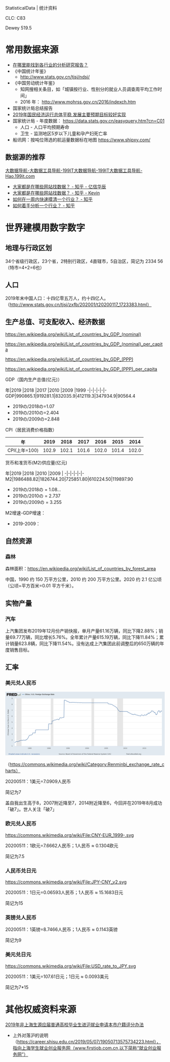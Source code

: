 StatisticalData | 统计资料

CLC: C83

Dewey 519.5

# 常用数据来源

- [在哪里能找到各行业的分析研究报告？](https://www.zhihu.com/question/19766160)
- 《中国统计年鉴》
    - http://www.stats.gov.cn/tjsj/ndsj/
- 《中国劳动统计年鉴》
    - 知网搜相关条目，如「城镇按行业、性别分的就业人员调查周平均工作时间」
    - 2016 年： http://www.mohrss.gov.cn/2016/indexch.htm
- 国家统计局总结报告
- [2019年国民经济运行总体平稳 发展主要预期目标较好实现](http://www.stats.gov.cn/tjsj/zxfb/202001/t20200117_1723383.html)
- 国家统计局 - 年度数据：  https://data.stats.gov.cn/easyquery.htm?cn=C01
    - 人口 - 人口平均预期寿命
    - 卫生 - 监测地区5岁以下儿童和孕产妇死亡率
- 船讯网：按吨位筛选的航运量数据标在地图 https://www.shipxy.com/



## 数据源的推荐

[大数据导航-大数据工具导航-199IT大数据导航-199IT大数据工具导航-Hao.199it.com](https://hao.199it.com/)

- [大家都是在哪些网站找数据？ - 知乎 - 亿信华辰](https://www.zhihu.com/question/27692329/answer/1323609882)
- [大家都是在哪些网站找数据？ - 知乎 - Kevin](https://www.zhihu.com/question/27692329/answer/152901872)
- [如何在一周内快速摸清一个行业？ - 知乎](https://www.zhihu.com/question/21324385)
- [如何着手分析一个行业？ - 知乎](https://www.zhihu.com/question/20219092)

# 世界建模用数字数字

## 地理与行政区划

34个省级行政区，23个省，2特别行政区，4直辖市，5自治区，简记为 2334 56（特市=4+2=6也）

## 人口

2019年末中国人口：十四亿零五万人，约十四亿人。（http://www.stats.gov.cn/tjsj/zxfb/202001/t20200117_1723383.html）

## 生产总值、可支配收入、经济数据

https://en.wikipedia.org/wiki/List_of_countries_by_GDP_(nominal)

https://en.wikipedia.org/wiki/List_of_countries_by_GDP_(nominal)_per_capita

https://en.wikipedia.org/wiki/List_of_countries_by_GDP_(PPP)

https://en.wikipedia.org/wiki/List_of_countries_by_GDP_(PPP)_per_capita

GDP（国内生产总值(亿元)）

年|2019     |2018    |2017    |2010    |2009    |1999
-|-|-|-|-|-
GDP|990865.1|919281.1|832035.9|412119.3|347934.9|90564.4

- 2019の/2018の=1.07
- 2019の/2010の=2.404
- 2019の/2009の=2.848

CPI（居民消费价格指数）

年           |2019 |2018 |2017 |2016 |2015 |2014
-|-|-|-|-|-|-
CPI(上年=100)|102.9|102.1|101.6|102.0|101.4|102.0

货币和准货币(M2)供应量(亿元)

年|2019      |2018      |2010     |2009     |
-|-|-|-|-|-
M2|1986488.82|1826744.20|725851.80|610224.50|119897.90

- 2019の/2018の = 1.08...
- 2019の/2010の = 2.737
- 2019の/2009の = 3.255

M2增速-GDP增速：

- 2019-2009：

## 自然资源

### 森林

森林面积：https://en.wikipedia.org/wiki/List_of_countries_by_forest_area

中国，1990 约 150 万平方公里，2010 约 200 万平方公里。2020 约 2.1 亿公顷（公顷=平方百米=0.01 平方千米）。

## 实物产量

### 汽车

上汽集团发布2019年12月份产销快报，单月产量61.16万辆，同比下降2.88%；销量69.77万辆，同比增长5.76%。全年累计产量615.19万辆，同比下降11.84%；累计销量623.8辆，同比下降11.54%。没有达成上汽集团此前调整后的650万辆的年度销售目标。

## 汇率

### 美元兑人民币

![USD2CNYq1981q2019](pic/C83-Sdata/USD2CNYq1981q2019.png)

（https://commons.wikimedia.org/wiki/Category:Renminbi_exchange_rate_charts）

20200511：1美元=7.0909人民币

简记为7

盖自我出生高于8，2007附近降至7，2014附近降至6，今回并在2019年8月成功「破7」。世人关注「破7」

### 欧元兑人民币

https://commons.wikimedia.org/wiki/File:CNY-EUR_1999-.svg

20200511：1欧元=7.6662人民币；1人民币 ≈ 0.1304欧元

简记为7.5

### 人民币兑日元

https://commons.wikimedia.org/wiki/File:JPY-CNY_v2.svg

20200511：1日元=0.06593人民币；1人民币 ≈ 15.1683日元

简记为15

### 英镑兑人民币

20200511：1英镑=8.7466人民币；1人民币 ≈ 0.1143英镑

简记为9

### 美元兑日元

https://commons.wikimedia.org/wiki/File:USD_rate_to_JPY.svg

20200511：1美元=107.61日元；1日元 ≈ 0.0093美元

简记为7*15

# 其他权威资料来源

[2019年非上海生源应届普通高校毕业生进沪就业申请本市户籍评分办法](http://www.firstjob.com.cn/folder76/folder79/2019-07-26/4584.html)

- 上外对落沪的说明（https://career.shisu.edu.cn/2019/05/07/19050713575734223.html），指向上海学生就业创业服务网（www.firstjob.com.cn,以下简称“就业创业服务网”）